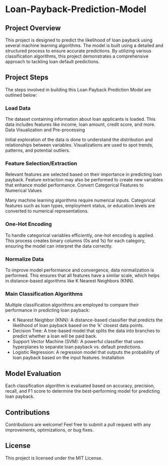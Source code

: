 # Loan-Payback-Prediction-Model

## Project Overview
This project is designed to predict the likelihood of loan payback using several machine learning algorithms. The model is built using a detailed and structured process to ensure accurate predictions. By utilizing various classification algorithms, this project demonstrates a comprehensive approach to tackling loan default predictions.

## Project Steps
The steps involved in building this Loan Payback Prediction Model are outlined below:

### Load Data

The dataset containing information about loan applicants is loaded. This data includes features like income, loan amount, credit score, and more.
Data Visualization and Pre-processing

Initial exploration of the data is done to understand the distribution and relationships between variables. Visualizations are used to spot trends, patterns, and potential outliers.
### Feature Selection/Extraction

Relevant features are selected based on their importance in predicting loan payback. Feature extraction may also be performed to create new variables that enhance model performance.
Convert Categorical Features to Numerical Values

Many machine learning algorithms require numerical inputs. Categorical features such as loan types, employment status, or education levels are converted to numerical representations.
### One-Hot Encoding

To handle categorical variables efficiently, one-hot encoding is applied. This process creates binary columns (0s and 1s) for each category, ensuring the model can interpret the data correctly.
### Normalize Data

To improve model performance and convergence, data normalization is performed. This ensures that all features have a similar scale, which helps in distance-based algorithms like 
K Nearest Neighbors (KNN).

### Main Classification Algorithms

Multiple classification algorithms are employed to compare their performance in predicting loan payback:
* K Nearest Neighbor (KNN): A distance-based classifier that predicts the likelihood of loan payback based on the 'k' closest data points.
* Decision Tree: A tree-based model that splits the data into branches to predict whether a loan will be paid back.
* Support Vector Machine (SVM): A powerful classifier that uses hyperplanes to separate loan payback vs. default predictions.
* Logistic Regression: A regression model that outputs the probability of loan payback based on the input features.
Installation

## Model Evaluation
Each classification algorithm is evaluated based on accuracy, precision, recall, and F1 score to determine the best-performing model for predicting loan payback.

## Contributions
Contributions are welcome! Feel free to submit a pull request with any improvements, optimizations, or bug fixes.



## License
This project is licensed under the MIT License.


